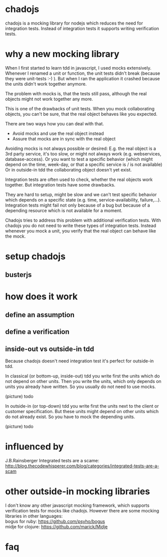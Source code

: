 # chadojs
chadojs is a mocking library for nodejs which reduces the need for integration tests. Instead of integration tests it supports writing verification tests.

# why a new mocking library
When I first started to learn tdd in javascript, I used mocks extensively. Whenever I renamed a unit or function, the unit tests didn't break (because they were unit-tests :-) ). But when I ran the application it crashed because the units didn't work together anymore.

The problem with mocks is, that the tests still pass, although the real objects might not work together any more.

This is one of the drawbacks of unit tests. When you mock collaborating objects, you can't be sure, that the real object behaves like you expected.

There are two ways how you can deal with that. 
* Avoid mocks and use the real object instead
* Assure that mocks are in sync with the real object

Avoiding mocks is not always possible or desired:
E.g. the real object is a 3rd party service, it's too slow, or might not always work (e.g. webservices, database-access). Or you want to test a specific behavior (which might depend on the time, week-day, or that a specific service is / is not available)
Or in outside-in tdd the collaborating object doesn't yet exist.

Integration tests are often used to check, whether the real objects work together. But integration tests have some drawbacks.

They are hard to setup, might be slow and we can't test specific behavior which depends on a specific state (e.g. time, service-availability, failure,...). Integration tests might fail not only because of a bug but because of a depending resource which is not available for a moment.

Chadojs tries to address this problem with additional verification tests. 
With chadojs you do not need to write these types of integration tests. Instead whenever you mock a unit, you verify that the real object can behave like the mock.

# setup chadojs

## busterjs

# how does it work

## define an assumption

## define a verification

## inside-out vs outside-in tdd

Because chadojs doesn't need integration test it's perfect for outside-in tdd.

In classical (or bottom-up, inside-out) tdd you write first the units which do not depend on other units. Then you write the units, which only depends on units you already have written. So you usually do not need to use mocks.

(picture) todo

In outside-in (or top-down) tdd you write first the units next to the client or customer specification. But these units might depend on other units which do not already exist.
So you have to mock the depending units.

(picture) todo


#  influenced by
J.B.Rainsberger Integrated tests are a scame:<br>
http://blog.thecodewhisperer.com/blog/categories/integrated-tests-are-a-scam

# other outside-in mocking libraries
I don't know any other javascript mocking framework, which supports verification tests for mocks like chadojs.
However there are some mocking libraries in other languages:<br>
bogus for ruby: https://github.com/psyho/bogus <br>
midje for clojure: https://github.com/marick/Midje <br>

# faq

